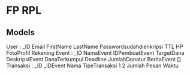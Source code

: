 # FP RPL

## Models

User :
 _ID
 Email
 FirstName
 LastName
 Passwordsudahdienkripsi
 TTL
 HP
 FotoProfil
 Rekening
Event :
 _ID
 NamaEvent
 IDPembuatEvent
 TargetDana
 DeskripsiEvent
 DanaTerkumpul
 Deadline
 JumlahDonatur
 BeritaEvent []
Transaksi :
 _ID
 _IDEvent
 Nama
 TipeTransaksi 1 2
 Jumlah
 Pesan
 Waktu

